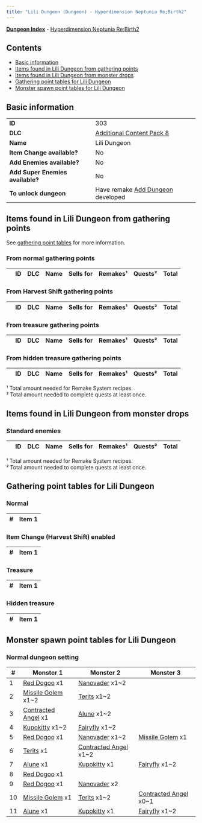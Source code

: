 ```yaml
---
title: "Lili Dungeon (Dungeon) - Hyperdimension Neptunia Re;Birth2"
---
```


[**Dungeon Index**](/neptunia/rb2/dungeon/index.html) - [Hyperdimension Neptunia Re;Birth2](/neptunia/rb2)

## Contents

- [Basic information](#basic-information)
- [Items found in Lili Dungeon from gathering points](#items-found-in-lili-dungeon-from-gathering-points)
- [Items found in Lili Dungeon from monster drops](#items-found-in-lili-dungeon-from-monster-drops)
- [Gathering point tables for Lili Dungeon](#gathering-point-tables-for-lili-dungeon)
- [Monster spawn point tables for Lili Dungeon](#monster-spawn-point-tables-for-lili-dungeon)

## Basic information

|   |   |
| -- | -- |
| **ID** | 303 |
| **DLC** | [Additional Content Pack 8](/neptunia/rb2/dlc/16-pack8.html) |
| **Name** | Lili Dungeon |
| **Item Change available?** | No |
| **Add Enemies available?** | No |
| **Add Super Enemies available?** | No |
| **To unlock dungeon** | Have remake [Add Dungeon](/neptunia/rb2/remake/16-1003-add-dungeon.html) developed |

## Items found in Lili Dungeon from gathering points

See [gathering point tables](#gathering-point-tables-for-lili-dungeon) for more information.

### From normal gathering points

|    | ID | DLC | Name | Sells for | Remakes¹ | Quests² | Total |
| -- | -- | --- | ---- | --------- | -------- | ------- | ----: |


### From Harvest Shift gathering points

|    | ID | DLC | Name | Sells for | Remakes¹ | Quests² | Total |
| -- | -- | --- | ---- | --------- | -------- | ------- | ----: |


### From treasure gathering points

|    | ID | DLC | Name | Sells for | Remakes¹ | Quests² | Total |
| -- | -- | --- | ---- | --------- | -------- | ------- | ----: |


### From hidden treasure gathering points

|    | ID | DLC | Name | Sells for | Remakes¹ | Quests² | Total |
| -- | -- | --- | ---- | --------- | -------- | ------- | ----: |


¹ Total amount needed for Remake System recipes.<br />² Total amount needed to complete quests at least once.

## Items found in Lili Dungeon from monster drops


### Standard enemies

|    | ID | DLC | Name | Sells for | Remakes¹ | Quests² | Total |
| -- | -- | --- | ---- | --------- | -------- | ------- | ----: |


¹ Total amount needed for Remake System recipes.<br />² Total amount needed to complete quests at least once.

## Gathering point tables for Lili Dungeon


### Normal


| #  | Item 1 |
| -- | ------ |


### Item Change (Harvest Shift) enabled


| #  | Item 1 |
| -- | ------ |


### Treasure


| #  | Item 1 |
| -- | ------ |


### Hidden treasure


| #  | Item 1 |
| -- | ------ |


## Monster spawn point tables for Lili Dungeon


### Normal dungeon setting


| #  | Monster 1 | Monster 2 | Monster 3 |
| -- | --------- | --------- | --------- |
| 1 | [Red Dogoo](/neptunia/rb2/monster/16-8049-red-dogoo.html) x1 | [Nanovader](/neptunia/rb2/monster/16-8050-nanovader.html) x1~2 |
| 2 | [Missile Golem](/neptunia/rb2/monster/16-8051-missile-golem.html) x1~2 | [Terits](/neptunia/rb2/monster/16-8052-terits.html) x1~2 |
| 3 | [Contracted Angel](/neptunia/rb2/monster/16-8053-contracted-angel.html) x1 | [Alune](/neptunia/rb2/monster/16-8054-alune.html) x1~2 |
| 4 | [Kupokitty](/neptunia/rb2/monster/16-8055-kupokitty.html) x1~2 | [Fairyfly](/neptunia/rb2/monster/16-8056-fairyfly.html) x1~2 |
| 5 | [Red Dogoo](/neptunia/rb2/monster/16-8049-red-dogoo.html) x1 | [Nanovader](/neptunia/rb2/monster/16-8050-nanovader.html) x1~2 | [Missile Golem](/neptunia/rb2/monster/16-8051-missile-golem.html) x1 |
| 6 | [Terits](/neptunia/rb2/monster/16-8052-terits.html) x1 | [Contracted Angel](/neptunia/rb2/monster/16-8053-contracted-angel.html) x1~2 |
| 7 | [Alune](/neptunia/rb2/monster/16-8054-alune.html) x1 | [Kupokitty](/neptunia/rb2/monster/16-8055-kupokitty.html) x1 | [Fairyfly](/neptunia/rb2/monster/16-8056-fairyfly.html) x1~2 |
| 8 | [Red Dogoo](/neptunia/rb2/monster/16-8049-red-dogoo.html) x1 |
| 9 | [Red Dogoo](/neptunia/rb2/monster/16-8049-red-dogoo.html) x1 | [Nanovader](/neptunia/rb2/monster/16-8050-nanovader.html) x2 |
| 10 | [Missile Golem](/neptunia/rb2/monster/16-8051-missile-golem.html) x1 | [Terits](/neptunia/rb2/monster/16-8052-terits.html) x1~2 | [Contracted Angel](/neptunia/rb2/monster/16-8053-contracted-angel.html) x0~1 |
| 11 | [Alune](/neptunia/rb2/monster/16-8054-alune.html) x1 | [Kupokitty](/neptunia/rb2/monster/16-8055-kupokitty.html) x1 | [Fairyfly](/neptunia/rb2/monster/16-8056-fairyfly.html) x1~2 |